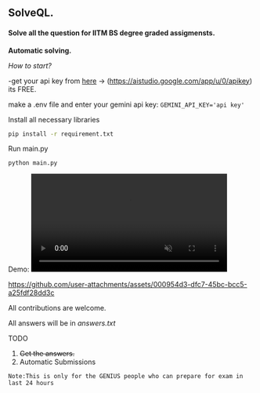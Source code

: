 ## **SolveQL.**

#### **Solve all the question for IITM BS degree graded assigmensts.**

**Automatic solving.**

*How to start?*

-get your api key from [here](https://aistudio.google.com/app/u/0/apikey) -> (https://aistudio.google.com/app/u/0/apikey) its FREE.

make a .env file and enter your gemini api key:
`GEMINI_API_KEY='api key'`

Install all necessary libraries

```bash
pip install -r requirement.txt
```

Run main.py

```bash
python main.py
```

Demo:
<video src="https://raw.githubusercontent.com/XERO47/IITM_ASSIG_SOLVER/main/assests/solver_demo.mp4" 
data-canonical-src="https://raw.githubusercontent.com/XERO47/IITM_ASSIG_SOLVER/main/assests/solver_demo.mp4" controls="controls" muted="muted" class="d-block rounded-bottom-2 border-top width-fit" style="max-height:640px; min-height: 200px"></video>




https://github.com/user-attachments/assets/000954d3-dfc7-45bc-bcc5-a25fdf28dd3c



All contributions are welcome.

All answers will be in *answers.txt*

TODO

1. ~~Get the answers.~~
2. Automatic Submissions

`Note:This is only for the GENIUS people who can prepare for exam in last 24 hours`
